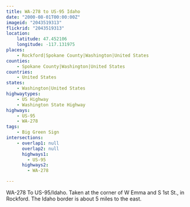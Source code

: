 ```yaml
---
title: WA-278 to US-95 Idaho
date: "2000-08-01T00:00:00Z"
imageid: "2043519313"
flickrid: "2043519313"
location:
    latitude: 47.452106
    longitude: -117.131975
places:
    - Rockford|Spokane County|Washington|United States
counties:
    - Spokane County|Washington|United States
countries:
    - United States
states:
    - Washington|United States
highwaytypes:
    - US Highway
    - Washington State Highway
highways:
    - US-95
    - WA-278
tags:
    - Big Green Sign
intersections:
    - overlap1: null
      overlap2: null
      highways1:
        - US-95
      highways2:
        - WA-278

---
```

WA-278 To US-95/Idaho.  Taken at the corner of W Emma and S 1st St., in Rockford.  The Idaho border is about 5 miles to the east.